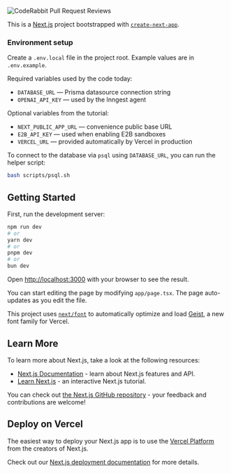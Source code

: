 ![CodeRabbit Pull Request Reviews](https://img.shields.io/static/v1?label=CodeRabbit%20Pull%20Request%20Reviews&message=0&color=orange)

This is a [Next.js](https://nextjs.org) project bootstrapped with [`create-next-app`](https://nextjs.org/docs/app/api-reference/cli/create-next-app).

### Environment setup

Create a `.env.local` file in the project root. Example values are in `.env.example`.

Required variables used by the code today:

- `DATABASE_URL` — Prisma datasource connection string
- `OPENAI_API_KEY` — used by the Inngest agent

Optional variables from the tutorial:

- `NEXT_PUBLIC_APP_URL` — convenience public base URL
- `E2B_API_KEY` — used when enabling E2B sandboxes
- `VERCEL_URL` — provided automatically by Vercel in production

To connect to the database via `psql` using `DATABASE_URL`, you can run the helper script:

```bash
bash scripts/psql.sh
```

## Getting Started

First, run the development server:

```bash
npm run dev
# or
yarn dev
# or
pnpm dev
# or
bun dev
```

Open [http://localhost:3000](http://localhost:3000) with your browser to see the result.

You can start editing the page by modifying `app/page.tsx`. The page auto-updates as you edit the file.

This project uses [`next/font`](https://nextjs.org/docs/app/building-your-application/optimizing/fonts) to automatically optimize and load [Geist](https://vercel.com/font), a new font family for Vercel.

## Learn More

To learn more about Next.js, take a look at the following resources:

- [Next.js Documentation](https://nextjs.org/docs) - learn about Next.js features and API.
- [Learn Next.js](https://nextjs.org/learn) - an interactive Next.js tutorial.

You can check out [the Next.js GitHub repository](https://github.com/vercel/next.js) - your feedback and contributions are welcome!

## Deploy on Vercel

The easiest way to deploy your Next.js app is to use the [Vercel Platform](https://vercel.com/new?utm_medium=default-template&filter=next.js&utm_source=create-next-app&utm_campaign=create-next-app-readme) from the creators of Next.js.

Check out our [Next.js deployment documentation](https://nextjs.org/docs/app/building-your-application/deploying) for more details.
